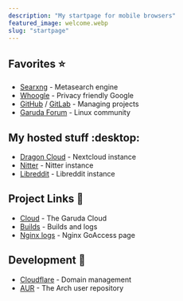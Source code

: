 ```yaml
---
description: "My startpage for mobile browsers"
featured_image: welcome.webp
slug: "startpage"
---
```


## Favorites :star:

- [Searxng](https://searx.dr460nf1r3.org) - Metasearch engine
- [Whoogle](https://search.dr460nf1r3.org) - Privacy friendly Google
- [GitHub](https://github.com) / [GitLab](https://gitlab.com) - Managing projects
- [Garuda Forum](https://forum.garudalinux.org) - Linux community

## My hosted stuff :desktop:

- [Dragon Cloud](https://cloud.dr460nf1r3.org) - Nextcloud instance
- [Nitter](https://twitter.dr460nf1r3.org) - Nitter instance
- [Libreddit](https://reddit.dr460nf1r3.org) - Libreddit instance

## Project Links :eagle:

- [Cloud](https://cloud.garudalinux.org) - The Garuda Cloud
- [Builds](https://builds.garudalinux.org) - Builds and logs
- [Nginx logs](https://logs.garudalinux.org/) - Nginx GoAccess page

## Development :wrench:

- [Cloudflare](https://cloud.garudalinux.org) - Domain management
- [AUR](https://aur.archlinux.org) - The Arch user repository
